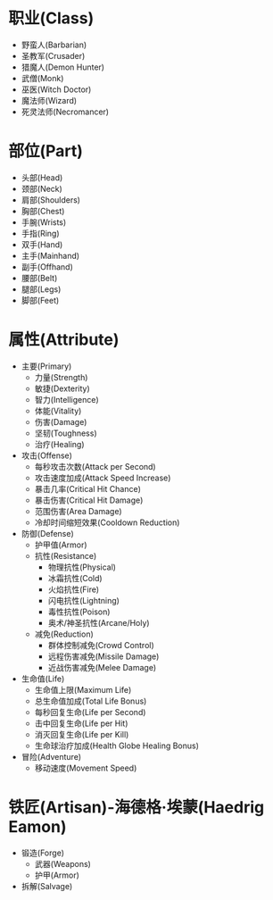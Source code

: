 # 职业(Class)
* 野蛮人(Barbarian)
* 圣教军(Crusader)
* 猎魔人(Demon Hunter)
* 武僧(Monk)
* 巫医(Witch Doctor)
* 魔法师(Wizard)
* 死灵法师(Necromancer)

# 部位(Part)
* 头部(Head)
* 颈部(Neck)
* 肩部(Shoulders)
* 胸部(Chest)
* 手腕(Wrists)
* 手指(Ring)
* 双手(Hand)
* 主手(Mainhand)
* 副手(Offhand)
* 腰部(Belt)
* 腿部(Legs)
* 脚部(Feet)

# 属性(Attribute)
* 主要(Primary)
    * 力量(Strength)
    * 敏捷(Dexterity)
    * 智力(Intelligence)
    * 体能(Vitality)
    * 伤害(Damage)
    * 坚韧(Toughness)
    * 治疗(Healing)
* 攻击(Offense)
    * 每秒攻击次数(Attack per Second)
    * 攻击速度加成(Attack Speed Increase)
    * 暴击几率(Critical Hit Chance)
    * 暴击伤害(Critical Hit Damage)
    * 范围伤害(Area Damage)
    * 冷却时间缩短效果(Cooldown Reduction)
* 防御(Defense)
    * 护甲值(Armor)
    * 抗性(Resistance)
        * 物理抗性(Physical)
        * 冰霜抗性(Cold)
        * 火焰抗性(Fire)
        * 闪电抗性(Lightning)
        * 毒性抗性(Poison)
        * 奥术/神圣抗性(Arcane/Holy)
    * 减免(Reduction)
        * 群体控制减免(Crowd Control)
        * 远程伤害减免(Missile Damage)
        * 近战伤害减免(Melee Damage)
* 生命值(Life)
    * 生命值上限(Maximum Life)
    * 总生命值加成(Total Life Bonus)
    * 每秒回复生命(Life per Second)
    * 击中回复生命(Life per Hit)
    * 消灭回复生命(Life per Kill)
    * 生命球治疗加成(Health Globe Healing Bonus)
* 冒险(Adventure)
    * 移动速度(Movement Speed)

# 铁匠(Artisan)-海德格·埃蒙(Haedrig Eamon)
* 锻造(Forge)
    * 武器(Weapons)
    * 护甲(Armor)
* 拆解(Salvage)
